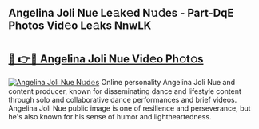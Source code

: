 ## Angelina Joli Nue Le𝚊k𝚎d N𝚞𝚍es - Part-DqE Photos Vid𝚎o Le𝚊ks NnwLK

# <h2><a href="http://fb75tks.evod.top/?m=Angelina+Joli+Nue">🔗 👉🔴 Angelina Joli Nue Vid𝚎o Ph𝚘t𝚘s</a></h2>

[![Angelina Joli Nue N𝚞d𝚎s](https://i.imgur.com/8V9OHl7.gif)](http://fb75tks.evod.top/?m=Angelina+Joli+Nue)
Online personality Angelina Joli Nue and content producer, known for disseminating dance and lifestyle content through solo and collaborative dance performances and brief videos. Angelina Joli Nue public image is one of resilience and perseverance, but he's also known for his sense of humor and lightheartedness. 
